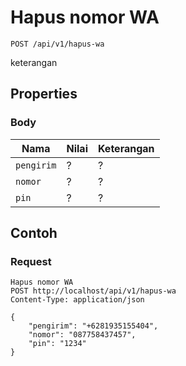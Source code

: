 # Hapus nomor WA
```http
POST /api/v1/hapus-wa
```
keterangan
## Properties
### Body
Nama  | Nilai | Keterangan
--- | --- | ---
<code>pengirim</code> | ? | ?
<code>nomor</code> | ? | ?
<code>pin</code> | ? | ?

## Contoh

### Request
```http
Hapus nomor WA
POST http://localhost/api/v1/hapus-wa
Content-Type: application/json

{
    "pengirim": "+6281935155404",
    "nomor": "087758437457",
    "pin": "1234"
}
```
